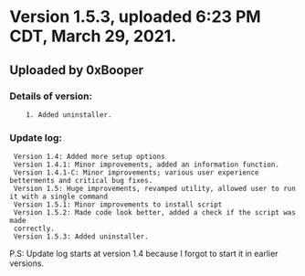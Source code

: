 # Version 1.5.3, uploaded 6:23 PM CDT, March 29, 2021.
## Uploaded by 0xBooper

### Details of version:
```
	1. Added uninstaller.
```
### Update log:
```
 Version 1.4: Added more setup options
 Version 1.4.1: Minor improvements, added an information function.
 Version 1.4.1-C: Minor improvements; various user experience betterments and critical bug fixes.
 Version 1.5: Huge improvements, revamped utility, allowed user to run it with a single command
 Version 1.5.1: Minor improvements to install script
 Version 1.5.2: Made code look better, added a check if the script was made
 correctly.
 Version 1.5.3: Added uninstaller.
```

P.S: Update log starts at version 1.4 because I forgot to start it in earlier versions.
